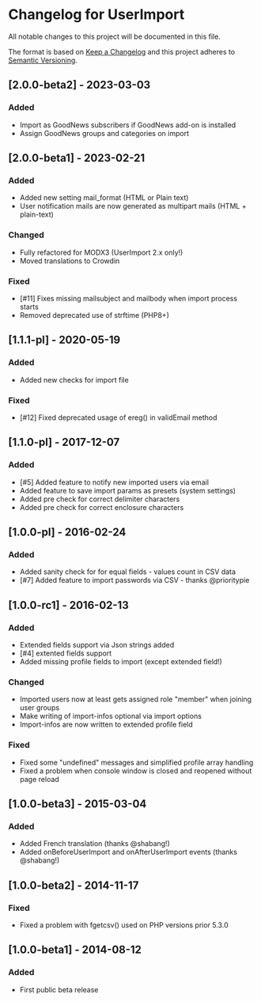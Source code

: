 # Changelog for UserImport
All notable changes to this project will be documented in this file.

The format is based on [Keep a Changelog](http://keepachangelog.com/en/1.0.0/)
and this project adheres to [Semantic Versioning](http://semver.org/spec/v2.0.0.html).

## [2.0.0-beta2] - 2023-03-03
### Added
- Import as GoodNews subscribers if GoodNews add-on is installed
- Assign GoodNews groups and categories on import

## [2.0.0-beta1] - 2023-02-21
### Added
- Added new setting mail_format (HTML or Plain text)
- User notification mails are now generated as multipart mails (HTML + plain-text)

### Changed
- Fully refactored for MODX3 (UserImport 2.x only!)
- Moved translations to Crowdin

### Fixed
- [#11] Fixes missing mailsubject and mailbody when import process starts
- Removed deprecated use of strftime (PHP8+)

## [1.1.1-pl] - 2020-05-19
### Added
- Added new checks for import file

### Fixed
- [#12] Fixed deprecated usage of ereg() in validEmail method

## [1.1.0-pl] - 2017-12-07
### Added
- [#5] Added feature to notify new imported users via email
- Added feature to save import params as presets (system settings)
- Added pre check for correct delimiter characters
- Added pre check for correct enclosure characters

## [1.0.0-pl] - 2016-02-24
### Added
- Added sanity check for for equal fields - values count in CSV data
- [#7] Added feature to import passwords via CSV - thanks @prioritypie

## [1.0.0-rc1] - 2016-02-13
### Added
- Extended fields support via Json strings added
- [#4] extented fields support
- Added missing profile fields to import (except extended field!)

### Changed
- Imported users now at least gets assigned role "member" when joining user groups
- Make writing of import-infos optional via import options
- Import-infos are now written to extended profile field

### Fixed
- Fixed some "undefined" messages and simplified profile array handling
- Fixed a problem when console window is closed and reopened without page reload

## [1.0.0-beta3] - 2015-03-04
### Added
- Added French translation (thanks @shabang!)
- Added onBeforeUserImport and onAfterUserImport events (thanks @shabang!)

## [1.0.0-beta2] - 2014-11-17
### Fixed
- Fixed a problem with fgetcsv() used on PHP versions prior 5.3.0

## [1.0.0-beta1] - 2014-08-12
### Added
- First public beta release
